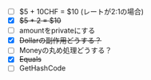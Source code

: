 - [ ] $5 + 10CHF = $10 (レートが2:1の場合)
- [x] ~~$5 * 2 = $10~~
- [ ] amountをprivateにする
- [x] ~~Dollarの副作用どうする？~~
- [ ] Moneyの丸め処理どうする？
- [x] ~~Equals~~
- [ ] GetHashCode